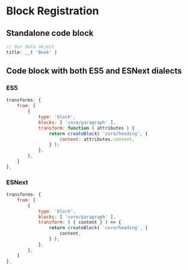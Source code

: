 # Block Registration 

## Standalone code block

```js
// Our data object
title: __( 'Book' )
```

## Code block with both ES5 and ESNext dialects

<!-- wp:code -->

<!-- wp:code-language -->

### ES5 

```js
transforms: {
    from: [
        {
            type: 'block',
            blocks: [ 'core/paragraph' ],
            transform: function ( attributes ) {
                return createBlock( 'core/heading', {
                    content: attributes.content,
                } );
            },
        },
    ]
},
```

<!-- /wp:code-language -->

<!-- wp:code-language -->

### ESNext

```js
transforms: {
    from: [
        {
            type: 'block',
            blocks: [ 'core/paragraph' ],
            transform: ( { content } ) => {
                return createBlock( 'core/heading', {
                    content,
                } );
            },
        },
    ]
},
```

<!-- /wp:code-language -->


<!-- /wp:code -->
